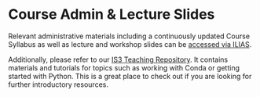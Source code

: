 # Course Admin & Lecture Slides

Relevant administrative materials including a continuously updated Course Syllabus as well as lecture and workshop slides can be [accessed via ILIAS](https://www.ilias.uni-koeln.de/ilias/goto_uk_crs_6204662.html).

Additionally, please refer to our [IS3 Teaching Repository](https://github.com/IS3UniCologne/teaching-material). It contains materials and tutorials for topics such as working with Conda or getting started with Python. This is a great place to check out if you are looking for further introductory resources.
